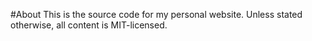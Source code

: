 #About
This is the source code for my personal website. Unless stated otherwise, all content is MIT-licensed.